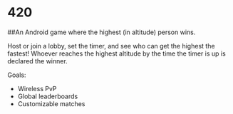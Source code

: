 # 420
##An Android game where the highest (in altitude) person wins.

Host or join a lobby, set the timer, and see who can get the highest the fastest! Whoever reaches the highest altitude by the time the timer is up is declared the winner.

Goals:
* Wireless PvP
* Global leaderboards
* Customizable matches
